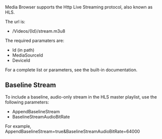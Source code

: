 Media Browser supports the Http Live Streaming protocol, also known as HLS.

The url is:

* /Videos/{Id}/stream.m3u8

The required paramaters are:

* Id (in path)
* MediaSourceId
* DeviceId

For a complete list or parameters, see the built-in documentation.

## Baseline Stream

To include a baseline, audio-only stream in the HLS master playlist, use the following parameters:

* AppendBaselineStream
* BaselineStreamAudioBitRate

For example, AppendBaselineStream=true&BaselineStreamAudioBitRate=64000